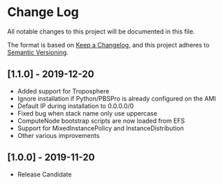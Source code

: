 # Change Log
All notable changes to this project will be documented in this file.

The format is based on [Keep a Changelog](https://keepachangelog.com/en/1.0.0/),
and this project adheres to [Semantic Versioning](https://semver.org/spec/v2.0.0.html).

## [1.1.0] - 2019-12-20
- Added support for Troposphere
- Ignore installation if Python/PBSPro is already configured on the AMI
- Default IP during installation to 0.0.0.0/0
- Fixed bug when stack name only use uppercase
- ComputeNode bootstrap scripts are now loaded from EFS
- Support for MixedInstancePolicy and InstanceDistribution
- Other various improvements

## [1.0.0] - 2019-11-20
- Release Candidate


